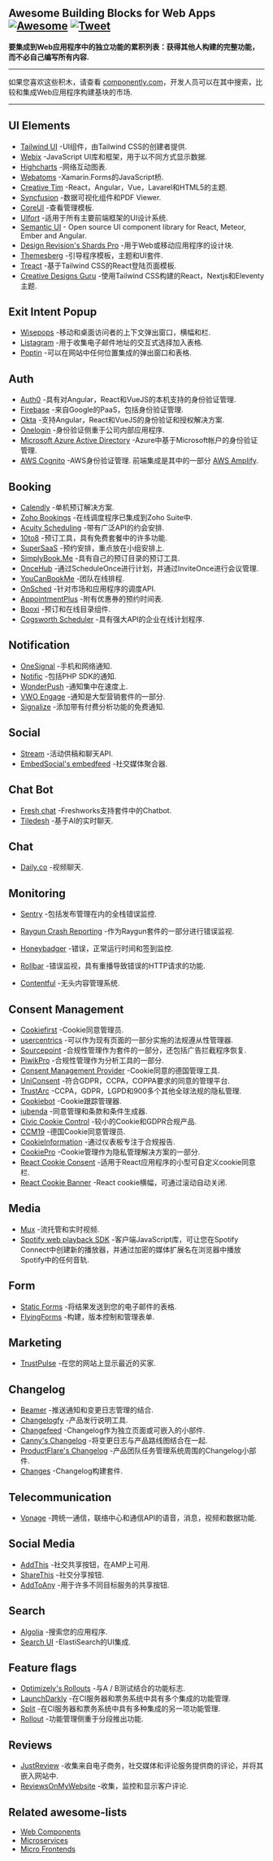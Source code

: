 <div class="github-widget" data-repo="componently-com/awesome-building-blocks-for-web-apps"></div>

## Awesome Building Blocks for Web Apps [![Awesome](https://awesome.re/badge-flat2.svg)](https://awesome.re) [![Tweet](https://img.shields.io/twitter/url/http/shields.io.svg?style=social)](https://twitter.com/intent/tweet?text=Here%27s%20a%20list%20of%20standalone%20features%20you%20can%20integrate%20into%20your%20web%20app&url=https://github.com/componently-com/awesome-building-blocks-for-web-apps&via=componently&hashtags=webdev,componently,react,blocks,developers)

**要集成到Web应用程序中的独立功能的累积列表：获得其他人构建的完整功能，而不必自己编写所有内容.**

<hr>

如果您喜欢这些积木，请查看 [componently.com](https://www.componently.com/?utm_source=github-awesome-components&utm_medium=referral&utm_campaign=awesome-list)，开发人员可以在其中搜索，比较和集成Web应用程序构建基块的市场.

<hr>

<!-- START doctoc generated TOC please keep comment here to allow auto update -->
<!-- DON'T EDIT THIS SECTION, INSTEAD RE-RUN doctoc TO UPDATE -->


<!-- END doctoc generated TOC please keep comment here to allow auto update -->

## UI Elements

- [Tailwind UI](https://tailwindui.com/) -UI组件，由Tailwind CSS的创建者提供.
- [Webix](https://webix.com/) -JavaScript UI库和框架，用于以不同方式显示数据.
- [Highcharts](https://www.highcharts.com/) -网络互动图表.
- [Webatoms](https://www.webatoms.in) -Xamarin.Forms的JavaScript桥.
- [Creative Tim](https://www.creative-tim.com/) -React，Angular，Vue，Lavarel和HTML5的主题.
- [Syncfusion](https://www.syncfusion.com/) -数据可视化组件和PDF Viewer.
- [CoreUI](https://coreui.io/pro/vue) -查看管理模板.
- [UIfort](https://uifort.com/) -适用于所有主要前端框架的UI设计系统.
- [Semantic UI](https://semantic-ui.com/) - Open source UI component library for React, Meteor, Ember and Angular.
- [Design Revision's Shards Pro](https://designrevision.com/downloads/shards-pro) -用于Web或移动应用程序的设计块.
- [Themesberg](https://themesberg.com) -引导程序模板，主题和UI套件.
- [Treact](https://treact.owaiskhan.me/) -基于Tailwind CSS的React登陆页面模板.
- [Creative Designs Guru](https://creativedesignsguru.com) -使用Tailwind CSS构建的React，Nextjs和Eleventy主题.

## Exit Intent Popup
- [Wisepops](https://wisepops.com/) -移动和桌面访问者的上下文弹出窗口，横幅和栏.
- [Listagram](https://www.listagram.com) -用于收集电子邮件地址的交互式选择加入表格.
- [Poptin](https://www.poptin.com) -可以在网站中任何位置集成的弹出窗口和表格.

## Auth
- [Auth0](https://auth0.com/) -具有对Angular，React和VueJS的本机支持的身份验证管理.
- [Firebase](https://firebase.google.com) -来自Google的PaaS，包括身份验证管理.
- [Okta](https://www.okta.com/) -支持Angular，React和VueJS的身份验证和授权解决方案.
- [Onelogin](https://www.onelogin.com/) -身份验证侧重于公司内部应用程序.
- [Microsoft Azure Active Directory](https://azure.microsoft.com/en-us/services/active-directory/#security) -Azure中基于Microsoft帐户的身份验证管理.
- [AWS Cognito](https://aws.amazon.com/cognito/)  -AWS身份验证管理. 前端集成是其中的一部分 [AWS Amplify](https://aws.amazon.com/de/amplify/).

## Booking
- [Calendly](https://calendly.com/) -单机预订解决方案.
- [Zoho Bookings](https://www.zoho.com/bookings/) -在线调度程序已集成到Zoho Suite中.
- [Acuity Scheduling](https://acuityscheduling.com/) -带有广泛API的约会安排.
- [10to8](https://10to8.com/) -预订工具，具有免费套餐中的许多功能.
- [SuperSaaS](https://www.supersaas.com/) -预约安排，重点放在小组安排上.
- [SimplyBook.Me](https://simplybook.me/) -具有自己的预订目录的预订工具.
- [OnceHub](https://www.oncehub.com/) -通过ScheduleOnce进行计划，并通过InviteOnce进行会议管理.
- [YouCanBookMe](https://youcanbook.me/) -团队在线排程.
- [OnSched](https://www.onsched.com/) -针对市场和应用程序的调度API.
- [AppointmentPlus](https://www.appointmentplus.com/) -附有优惠券的预约时间表.
- [Booxi](https://www.booxi.com/) -预订和在线目录组件.
- [Cogsworth Scheduler](https://get.cogsworth.com/) -具有强大API的企业在线计划程序.

## Notification
- [OneSignal](https://onesignal.com/) -手机和网络通知.
- [Notific](https://notific.io/) -包括PHP SDK的通知.
- [WonderPush](https://www.wonderpush.com/) -通知集中在速度上.
- [VWO Engage](https://vwo.com/engage/push-notifications/) -通知是大型营销套件的一部分.
- [Signalize](https://signalize.com/) -添加带有付费分析功能的免费通知.

## Social
- [Stream](https://getstream.io/) -活动供稿和聊天API.
- [EmbedSocial's embedfeed](https://embedsocial.com/products/embedfeed/) -社交媒体聚合器.

## Chat Bot
- [Fresh chat](https://www.freshworks.com/live-chat-software/) -Freshworks支持套件中的Chatbot.
- [Tiledesh](https://www.tiledesk.com/) -基于AI的实时聊天.

## Chat
- [Daily.co](https://www.daily.co/) -视频聊天.

## Monitoring
- [Sentry](https://sentry.io/) -包括发布管理在内的全栈错误监控.
- [Raygun Crash Reporting](https://raygun.com/platform/crash-reporting) -作为Raygun套件的一部分进行错误监视.
- [Honeybadger](https://www.honeybadger.io/) -错误，正常运行时间和签到监控.
- [Rollbar](https://rollbar.com/) -错误监视，具有重播导致错误的HTTP请求的功能.

- [Contentful](https://www.contentful.com) -无头内容管理系统.

## Consent Management
- [Cookiefirst](https://cookiefirst.com/) -Cookie同意管理员.
- [usercentrics](https://usercentrics.com/) -可以作为现有页面的一部分实施的法规遵从性管理器.
- [Sourcepoint](https://www.sourcepoint.com/) -合规性管理作为套件的一部分，还包括广告拦截程序恢复.
- [PiwikPro](https://piwik.pro/gdpr-consent-manager/) -合规性管理作为分析工具的一部分.
- [Consent Management Provider](https://www.consentmanager.de/) -Cookie同意的德国管理工具.
- [UniConsent](https://www.uniconsent.com/) -符合GDPR，CCPA，COPPA要求的同意的管理平台.
- [TrustArc](https://trustarc.com/) -CCPA，GDPR，LGPD和900多个其他全球法规的隐私管理.
- [Cookiebot](https://www.cookiebot.com/) -Cookie跟踪管理器.
- [iubenda](https://www.iubenda.com/) -同意管理和条款和条件生成器.
- [Civic Cookie Control](https://www.civicuk.com/cookie-control/) -较小的Cookie和GDPR合规产品.
- [CCM19](https://www.ccm19.de/) -德国Cookie同意管理员.
- [CookieInformation](https://cookieinformation.com/) -通过仪表板专注于合规报告.
- [CookiePro](https://www.cookiepro.com/) -Cookie管理作为隐私管理解决方案的一部分.
- [React Cookie Consent](https://github.com/Mastermindzh/react-cookie-consent) -适用于React应用程序的小型可自定义cookie同意栏.
- [React Cookie Banner](https://github.com/buildo/react-cookie-banner) -React cookie横幅，可通过滚动自动关闭.

## Media
- [Mux](https://mux.com/) -流托管和实时视频.
- [Spotify web playback SDK](https://developer.spotify.com/documentation/web-playback-sdk/) -客户端JavaScript库，可让您在Spotify Connect中创建新的播放器，并通过加密的媒体扩展名在浏览器中播放Spotify中的任何音轨.

## Form
- [Static Forms](https://www.staticforms.xyz/) -将结果发送到您的电子邮件的表格.
- [FlyingForms](https://flyingforms.io/?utm_source=github-awesome-components&utm_medium=referral&utm_campaign=awesome-list) -构建，版本控制和管理表单.

## Marketing
- [TrustPulse](https://trustpulse.com/) -在您的网站上显示最近的买家.

## Changelog
- [Beamer](https://www.getbeamer.com) -推送通知和变更日志管理的结合.
- [Changelogfy](https://changelogfy.com/) -产品发行说明工具.
- [Changefeed](https://changefeed.app/) -Changelog作为独立页面或可嵌入的小部件.
- [Canny's Changelog](https://canny.io/features/changelog) -将变更日志与产品路线图结合在一起.
- [ProductFlare's Changelog](https://www.productflare.com/changelog) -产品团队任务管理系统周围的Changelog小部件.
- [Changes](https://changes.blue) -Changelog构建套件.

## Telecommunication
- [Vonage](https://www.vonage.com/) -跨统一通信，联络中心和通信API的语音，消息，视频和数据功能.

## Social Media
- [AddThis](https://www.addthis.com/) -社交共享按钮，在AMP上可用.
- [ShareThis](https://sharethis.com/) -社交分享按钮.
- [AddToAny](https://www.addtoany.com/) -用于许多不同目标服务的共享按钮.

## Search
- [Algolia](https://www.algolia.com/) -搜索您的应用程序.
- [Search UI](https://github.com/elastic/search-ui) -ElastiSearch的UI集成.

## Feature flags
- [Optimizely's Rollouts](https://www.optimizely.com/rollouts) -与A / B测试结合的功能标志.
- [LaunchDarkly](https://launchdarkly.com/) -在CI服务器和票务系统中具有多个集成的功能管理.
- [Split](https://www.split.io/) -在CI服务器和票务系统中具有多种集成的另一项功能管理.
- [Rollout](https://rollout.io/) -功能管理侧重于分段推出功能.

## Reviews
- [JustReview](https://justreview.co/) -收集来自电子商务，社交媒体和评论服务提供商的评论，并将其嵌入网站中.
- [ReviewsOnMyWebsite](https://reviewsonmywebsite.com/) -收集，监控和显示客户评论.

## Related awesome-lists
- [Web Components](https://github.com/mateusortiz/webcomponents-the-right-way)
- [Microservices](https://github.com/mfornos/awesome-microservices)
- [Micro Frontends](https://github.com/ChristianUlbrich/awesome-microfrontends)
